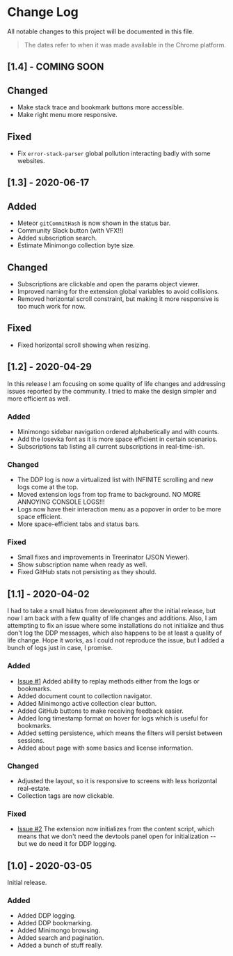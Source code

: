 # Change Log

All notable changes to this project will be documented in this file.

> The dates refer to when it was made available in the Chrome platform.

## [1.4] - COMING SOON

## Changed

- Make stack trace and bookmark buttons more accessible.
- Make right menu more responsive.

## Fixed

- Fix `error-stack-parser` global pollution interacting badly with some websites.

## [1.3] - 2020-06-17

## Added

- Meteor `gitCommitHash` is now shown in the status bar.
- Community Slack button (with VFX!!)
- Added subscription search.
- Estimate Minimongo collection byte size.

## Changed

- Subscriptions are clickable and open the params object viewer.
- Improved naming for the extension global variables to avoid collisions.
- Removed horizontal scroll constraint, but making it more responsive is too much work for now.

## Fixed

- Fixed horizontal scroll showing when resizing.

## [1.2] - 2020-04-29

In this release I am focusing on some quality of life changes and addressing issues reported by the community. I tried to make the design simpler and more efficient as well.

### Added

- Minimongo sidebar navigation ordered alphabetically and with counts.
- Add the Iosevka font as it is more space efficient in certain scenarios.
- Subscriptions tab listing all current subscriptions in real-time-ish.

### Changed

- The DDP log is now a virtualized list with INFINITE scrolling and new logs come at the top.
- Moved extension logs from top frame to background. NO MORE ANNOYING CONSOLE LOGS!!!
- Logs now have their interaction menu as a popover in order to be more space efficient.
- More space-efficient tabs and status bars.

### Fixed

- Small fixes and improvements in Treerinator (JSON Viewer).
- Show subscription name when ready as well.
- Fixed GitHub stats not persisting as they should.

## [1.1] - 2020-04-02

I had to take a small hiatus from development after the initial release, but now I am back with a few quality of life changes and additions. Also, I am attempting to fix an issue where some installations do not initialize and thus don't log the DDP messages, which also happens to be at least a quality of life change. Hope it works, as I could not reproduce the issue, but I added a bunch of logs just in case, I promise.

### Added

- [Issue #1](https://github.com/leonardoventurini/meteor-devtools-evolved/issues/1)
  Added ability to replay methods either from the logs or bookmarks.
- Added document count to collection navigator.
- Added Minimongo active collection clear button.
- Added GitHub buttons to make receiving feedback easier.
- Added long timestamp format on hover for logs which is useful for bookmarks.
- Added setting persistence, which means the filters will persist between sessions.
- Added about page with some basics and license information.

### Changed

- Adjusted the layout, so it is responsive to screens with less horizontal real-estate.
- Collection tags are now clickable.

### Fixed

- [Issue #2](https://github.com/leonardoventurini/meteor-devtools-evolved/issues/2)
  The extension now initializes from the content script, which means that we don't need the devtools panel open for initialization -- but we do need it for DDP logging.

## [1.0] - 2020-03-05

Initial release.

### Added

- Added DDP logging.
- Added DDP bookmarking.
- Added Minimongo browsing.
- Added search and pagination.
- Added a bunch of stuff really.
